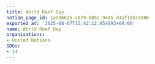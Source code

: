```yaml
---
title: World Reef Day
notion_page_id: 1edd6625-c679-8052-9445-d4af19574906
exported_at: '2025-08-07T15:42:12.954893+00:00'
name: World Reef Day
organisations:
- United Nations
SDGs:
- 14
---
```


